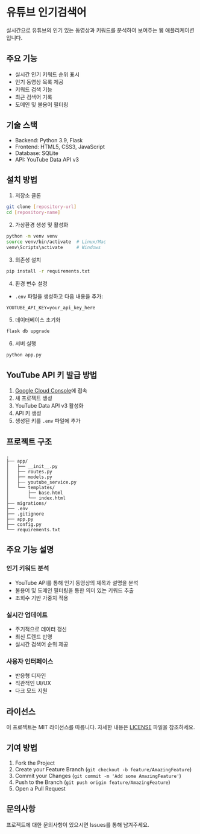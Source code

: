 # 유튜브 인기검색어

실시간으로 유튜브의 인기 있는 동영상과 키워드를 분석하여 보여주는 웹 애플리케이션입니다.

## 주요 기능

- 실시간 인기 키워드 순위 표시
- 인기 동영상 목록 제공
- 키워드 검색 기능
- 최근 검색어 기록
- 도메인 및 불용어 필터링

## 기술 스택

- Backend: Python 3.9, Flask
- Frontend: HTML5, CSS3, JavaScript
- Database: SQLite
- API: YouTube Data API v3

## 설치 방법

1. 저장소 클론
```bash
git clone [repository-url]
cd [repository-name]
```

2. 가상환경 생성 및 활성화
```bash
python -m venv venv
source venv/bin/activate  # Linux/Mac
venv\Scripts\activate     # Windows
```

3. 의존성 설치
```bash
pip install -r requirements.txt
```

4. 환경 변수 설정
- `.env` 파일을 생성하고 다음 내용을 추가:
```
YOUTUBE_API_KEY=your_api_key_here
```

5. 데이터베이스 초기화
```bash
flask db upgrade
```

6. 서버 실행
```bash
python app.py
```

## YouTube API 키 발급 방법

1. [Google Cloud Console](https://console.cloud.google.com)에 접속
2. 새 프로젝트 생성
3. YouTube Data API v3 활성화
4. API 키 생성
5. 생성된 키를 `.env` 파일에 추가

## 프로젝트 구조

```
.
├── app/
│   ├── __init__.py
│   ├── routes.py
│   ├── models.py
│   ├── youtube_service.py
│   └── templates/
│       ├── base.html
│       └── index.html
├── migrations/
├── .env
├── .gitignore
├── app.py
├── config.py
└── requirements.txt
```

## 주요 기능 설명

### 인기 키워드 분석
- YouTube API를 통해 인기 동영상의 제목과 설명을 분석
- 불용어 및 도메인 필터링을 통한 의미 있는 키워드 추출
- 조회수 기반 가중치 적용

### 실시간 업데이트
- 주기적으로 데이터 갱신
- 최신 트렌드 반영
- 실시간 검색어 순위 제공

### 사용자 인터페이스
- 반응형 디자인
- 직관적인 UI/UX
- 다크 모드 지원

## 라이선스

이 프로젝트는 MIT 라이선스를 따릅니다. 자세한 내용은 [LICENSE](LICENSE) 파일을 참조하세요.

## 기여 방법

1. Fork the Project
2. Create your Feature Branch (`git checkout -b feature/AmazingFeature`)
3. Commit your Changes (`git commit -m 'Add some AmazingFeature'`)
4. Push to the Branch (`git push origin feature/AmazingFeature`)
5. Open a Pull Request

## 문의사항

프로젝트에 대한 문의사항이 있으시면 Issues를 통해 남겨주세요.
